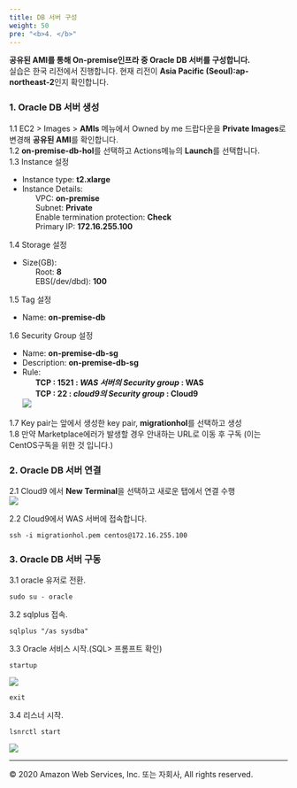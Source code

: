 ```yaml
---
title: DB 서버 구성
weight: 50
pre: "<b>4. </b>"
---
```


**공유된 AMI를 통해 On-premise인프라 중 Oracle DB 서버를 구성합니다.**   
실습은 한국 리전에서 진행합니다. 현재 리전이 **Asia Pacific (Seoul):ap-northeast-2**인지 확인합니다.

### 1. Oracle DB 서버 생성  
1.1 EC2 > Images > **AMIs** 메뉴에서 Owned by me 드랍다운을 **Private Images**로 변경해 **공유된 AMI**를 확인합니다.  
1.2 **on-premise-db-hol**를 선택하고 Actions메뉴의 **Launch**를 선택합니다.   
1.3 Instance 설정  
 * Instance type: **t2.xlarge**
 * Instance Details:  
 &nbsp;&nbsp;&nbsp;&nbsp;&nbsp;&nbsp;VPC: **on-premise**  
 &nbsp;&nbsp;&nbsp;&nbsp;&nbsp;&nbsp;Subnet: **Private**  
 &nbsp;&nbsp;&nbsp;&nbsp;&nbsp;&nbsp;Enable termination protection: **Check**  
 &nbsp;&nbsp;&nbsp;&nbsp;&nbsp;&nbsp;Primary IP: **172.16.255.100**    


1.4 Storage 설정  
 * Size(GB):   
 &nbsp;&nbsp;&nbsp;&nbsp;&nbsp;&nbsp;Root: **8**  
 &nbsp;&nbsp;&nbsp;&nbsp;&nbsp;&nbsp;EBS(/dev/dbd): **100**  

1.5 Tag 설정  
 * Name: **on-premise-db**  

1.6 Security Group 설정  
 * Name: **on-premise-db-sg**  
 * Description: **on-premise-db-sg**  
 * Rule:    
 &nbsp;&nbsp;&nbsp;&nbsp;&nbsp;&nbsp;**TCP : 1521 : *WAS 서버의 Security group* : WAS**     
 &nbsp;&nbsp;&nbsp;&nbsp;&nbsp;&nbsp;**TCP : 22 : *cloud9의 Security group* : Cloud9**    
![](/images/lab0/launch_db-sg.png#center)  

1.7 Key pair는 앞에서 생성한 key pair, **migrationhol**를 선택하고 생성  
1.8 만약 Marketplace에러가 발생할 경우 안내하는 URL로 이동 후 구독  (이는 CentOS구독을 위한 것 입니다.)     

### 2. Oracle DB 서버 연결  
2.1 Cloud9 에서 **New Terminal**을 선택하고 새로운 탭에서 연결 수행  
![](/images/lab0/cloud9_new.png#center)  

2.2 Cloud9에서 WAS 서버에 접속합니다.  
```
ssh -i migrationhol.pem centos@172.16.255.100
```

### 3. Oracle DB 서버 구동  
3.1 oracle 유저로 전환.  
```
sudo su - oracle

```
3.2 sqlplus 접속.  
```
sqlplus "/as sysdba"

```
3.3 Oracle 서비스 시작.(SQL> 프롬프트 확인)  
```
startup

```
![](/images/lab0/start_oracle.png#center)
```
exit

```

3.4 리스너 시작.  
```
lsnrctl start

```
![](/images/lab0/oracle_lsnrctl.png#center)



---
© 2020 Amazon Web Services, Inc. 또는 자회사, All rights reserved.
